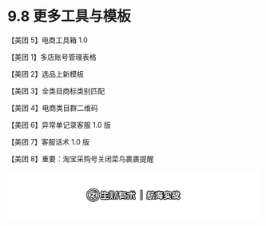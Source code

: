 # 9.8 更多工具与模板

【美团 5】电商工具箱 1.0

【美团 1】多店账号管理表格

【美团 2】选品上新模板

【美团 3】全类目商标类别匹配

【美团 4】电商类目群二维码

【美团 6】异常单记录客服 1.0 版

【美团 7】客服话术 1.0 版

【美团 8】重要：淘宝采购号关闭菜鸟裹裹提醒

![](img/0b764e89dbe19c326b80019267fc0757.png)